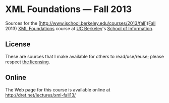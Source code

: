 XML Foundations — Fall 2013
===========================

Sources for the [http://www.ischool.berkeley.edu/courses/2013/fall](Fall 2013) [XML Foundations](http://www.ischool.berkeley.edu/courses/i242) course at [UC Berkeley](http://www.berkeley.edu/)'s [School of Information](http://www.ischool.berkeley.edu/).

License
-------

These are sources that I make available for others to read/use/reuse; please respect [the licensing](../LICENSE).

Online
------

The Web page for this course is available online at http://dret.net/lectures/xml-fall13/